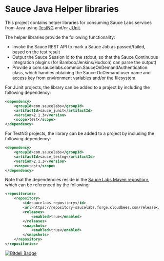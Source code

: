 Sauce Java Helper libraries
==========

This project contains helper libraries for consuming Sauce Labs services from Java using [TestNG](http://www.testng.org)
and/or [JUnit](http://www.junit.org).

The helper libraries provide the following functionality:

* Invoke the Sauce REST API to mark a Sauce Job as passed/failed, based on the test result
* Output the Sauce Session Id to the stdout, so that the Sauce Continuous Integration plugins (for Bamboo/Jenkins/Hudson)
can parse the output)
* Provide a com.saucelabs.common.SauceOnDemandAuthentication class, which handles obtaining the Sauce OnDemand user name
and access key from environment variables and/or the filesystem.

For JUnit projects, the library can be added to a project by including the following dependency:

```xml
<dependency>
    <groupId>com.saucelabs</groupId>
    <artifactId>sauce_junit</artifactId>
    <version>2.1.3</version>
    <scope>test</scope>
</dependency>
```

For TestNG projects, the library can be added to a project by including the following dependency:

```xml
<dependency>
    <groupId>com.saucelabs</groupId>
    <artifactId>sauce_testng</artifactId>
    <version>2.1.3</version>
    <scope>test</scope>
</dependency>
```

Note that the dependencies reside in the [Sauce Labs Maven repository](http://repository-saucelabs.forge.cloudbees.com/release/com/saucelabs/), which can be referenced by the following:

```xml
<repositories>
    <repository>
        <id>saucelabs-repository</id>
        <url>https://repository-saucelabs.forge.cloudbees.com/release</url>
        <releases>
            <enabled>true</enabled>
        </releases>
        <snapshots>
            <enabled>true</enabled>
        </snapshots>
    </repository>
</repositories>
```

[![Bitdeli Badge](https://d2weczhvl823v0.cloudfront.net/saucelabs/sauce-java/trend.png)](https://bitdeli.com/free "Bitdeli Badge")
